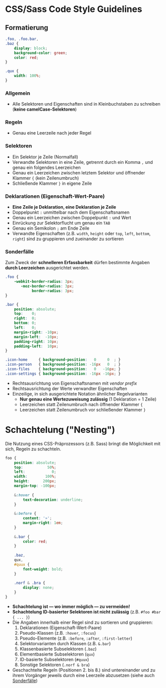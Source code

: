 # CSS/Sass Code Style Guidelines

## Formatierung

```css
.foo, .foo.bar,
.baz {
    display: block;
    background-color: green;
    color: red;
}

.qux {
	width: 100%;
}
```

### Allgemein
* Alle Selektoren und Eigenschaften sind in Kleinbuchstaben zu schreiben (**keine camelCase-Selektoren**)

### Regeln
* Genau eine Leerzeile nach jeder Regel

### Selektoren
* Ein Selektor je Zeile (Normalfall)
* Verwandte Selektoren in eine Zeile, getrennt durch ein Komma `,` und genau ein folgendes Leerzeichen
* Genau ein Leerzeichen zwischen letztem Selektor und öffnender Klammer `{` (kein Zeilenumbruch)
* Schließende Klammer `}` in eigene Zeile

### Deklarationen (Eigenschaft-Wert-Paare)
* **Eine Zeile je Deklaration, eine Deklaration je Zeile**
* Doppelpunkt `:` unmittelbar nach dem Eigenschaftsnamen
* Genau ein Leerzeichen zwischen Doppelpunkt `:` und Wert
* Einrückung zur Selektorflucht um genau ein `TAB`
* Genau ein Semikolon `;` am Ende Zeile
* Verwandte Eigenschaften (z.B. `width`, `height` oder `top`, `left`, `bottom`, `right`) sind zu gruppieren und zueinander zu sortieren

### Sonderfälle

Zum Zweck der **schnelleren Erfassbarkeit** dürfen bestimmte Angaben **durch Leerzeichen** ausgerichtet werden.

```css
.foo {
	-webkit-border-radius: 3px;
	   -moz-border-radius: 3px;
	        border-radius: 3px;
}

.bar {
    position: absolute;
    top:    0;
    right:  0;
    bottom: 0;
    left:   0;
    margin-right: -10px;
    margin-left:  -10px;
    padding-right: 10px;
    padding-left:  10px;
}

.icon-home     { background-position:   0     0  ; }
.icon-person   { background-position: -16px   0  ; }
.icon-files    { background-position:   0   -16px; }
.icon-settings { background-position: -16px -16px; }
```

* Rechtsausrichtung von Eigenschaftsnamen mit *vendor prefix*
* Rechtsausrichtung der Werte verwandter Eigenschaften
* Einzeilige, in sich ausgerichtete Notation ähnlicher Regelvarianten
	* **Nur genau eine Wertezuweisung zulässig** (1 Deklaration = 1 Zeile)
	* Leerzeichen statt Zeilenumbruch nach öffnender Klammer `{`
	* Leerzeichen statt Zeilenumbruch vor schließender Klammer `}`


# Schachtelung ("Nesting")

Die Nutzung eines CSS-Präprozessors (z.B. Sass) bringt die Möglichkeit mit sich, Regeln zu schachteln.

```css
foo {
	position: absolute;
	top:           50%;
	left:            0;
	width:        100%;
	height:      200px;
	margin-top: -100px;
	
	&:hover {
		text-decoration: underline;
	}
	
	&:before {
		content: '»';
		margin-right: 1em;	
	}
	
	&.bar {
		color: red;
	}
	
	.baz,
	qux,
	#quux {
		font-weight: bold;
	}
	
	.norf & .bra {
		display: none;
	}
}
```

* **Schachtelung ist — wo immer möglich — zu vermeiden!**
* **Schachtelung ID-basierter Selektoren ist nicht zulässig** (z.B. `#foo #bar { ... }`) 
* Die Angaben innerhalb einer Regel sind zu sortieren und gruppieren:
	1. Deklarationen (Eigenschaft-Wert-Paare)
	2. Pseudo-Klassen (z.B. `:hover`, `:focus`)
	3. Pseudo-Elemente (z.B. `:before`, `:after`, `:first-letter`)
	4. Selektorvarianten durch Klassen (z.B. `&.bar`)
	5. Klassenbasierte Subselektoren (`.baz`) 
	6. Elementbasierte Subselektoren (`qux`) 
	7. ID-basierte Subselektoren (`#quux`) 
	8. Sonstige Selektoren (`.norf & bra`)
* Geschachtelte Regeln (Positionen 2. bis 8.) sind untereinander und zu ihrem Vorgänger jeweils durch eine Leerzeile abzusetzen (siehe auch [Sonderfälle](#sonderf-lle))
